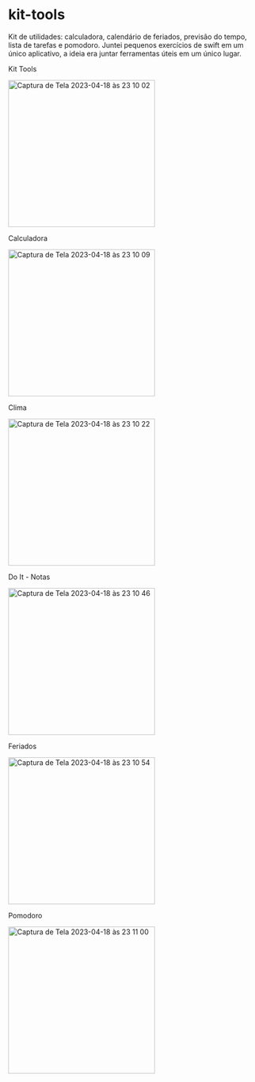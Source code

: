 # kit-tools
Kit de utilidades: calculadora, calendário de feriados, previsão do tempo, lista de tarefas e pomodoro. Juntei pequenos exercícios de swift em um único aplicativo, a ideia era juntar ferramentas úteis em um único lugar.

Kit Tools

<img width="296" alt="Captura de Tela 2023-04-18 às 23 10 02" src="https://user-images.githubusercontent.com/111133275/232948533-2641e670-dd58-49c3-a38b-fa4d82a835f8.png">

Calculadora

<img width="296" alt="Captura de Tela 2023-04-18 às 23 10 09" src="https://user-images.githubusercontent.com/111133275/232948551-bd9fb006-fb67-4e73-9638-07f4f69b9ed2.png">

Clima

<img width="296" alt="Captura de Tela 2023-04-18 às 23 10 22" src="https://user-images.githubusercontent.com/111133275/232948559-77f0f59e-6461-4198-a818-2c8b68a09ff3.png">

Do It - Notas

<img width="296" alt="Captura de Tela 2023-04-18 às 23 10 46" src="https://user-images.githubusercontent.com/111133275/232948603-c077ae9f-470c-4f98-b01b-7f4ceef51a05.png">

Feriados

<img width="296" alt="Captura de Tela 2023-04-18 às 23 10 54" src="https://user-images.githubusercontent.com/111133275/232948615-43a2c374-441a-482f-bc35-c24cfb1f577b.png">

Pomodoro

<img width="296" alt="Captura de Tela 2023-04-18 às 23 11 00" src="https://user-images.githubusercontent.com/111133275/232948627-c62d4b6c-4ca8-460f-ad10-fe61ca3c3f1f.png">
